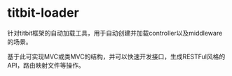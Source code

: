 # titbit-loader

针对titbit框架的自动加载工具，用于自动创建并加载controller以及middleware的场景。

基于此可实现MVC或类MVC的结构，并可以快速开发接口，生成RESTFul风格的API，路由映射文件等操作。
